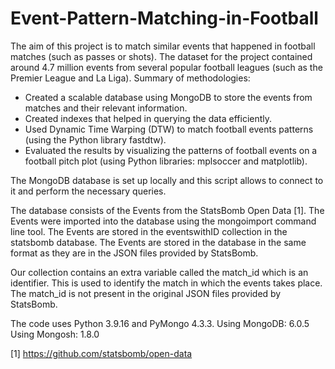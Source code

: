 # Event-Pattern-Matching-in-Football
The aim of this project is to match similar events that happened in football matches (such as passes or shots). The dataset for the project contained around 4.7 million events from several popular football leagues (such as the Premier League and La Liga).
Summary of methodologies:
- Created a scalable database using MongoDB to store the events from matches and their relevant information.
-	Created indexes that helped in querying the data efficiently. 
-	Used Dynamic Time Warping (DTW) to match football events patterns (using the Python library fastdtw).
-	Evaluated the results by visualizing the patterns of football events on a football pitch plot (using Python libraries: mplsoccer and matplotlib).

The MongoDB database is set up locally and this script allows to connect to it and perform the necessary queries.

The database consists of the Events from the StatsBomb Open Data [1]. The Events were imported into the database using the mongoimport command line tool. The Events are stored in the eventswithID collection in the statsbomb database. The Events are stored in the database in the same format as they are in the JSON files provided by StatsBomb.

Our collection contains an extra variable called the match_id which is an identifier. This is used to identify the match in which the events takes place. The match_id is not present in the original JSON files provided by StatsBomb.

The code uses Python 3.9.16 and PyMongo 4.3.3. Using MongoDB: 6.0.5 Using Mongosh: 1.8.0

[1] https://github.com/statsbomb/open-data
